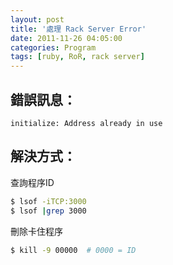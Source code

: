 ```yaml
---
layout: post
title: '處理 Rack Server Error'
date: 2011-11-26 04:05:00
categories: Program
tags: [ruby, RoR, rack server]
---
```


## 錯誤訊息：

~~~~~
initialize: Address already in use
~~~~~

<!--more-->

## 解決方式：

查詢程序ID

~~~bash
$ lsof -iTCP:3000
$ lsof |grep 3000
~~~

刪除卡住程序

~~~bash
$ kill -9 00000  # 0000 = ID
~~~

